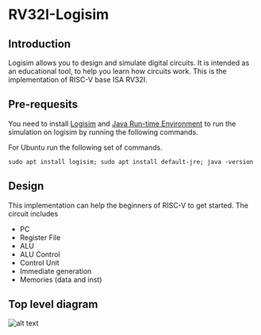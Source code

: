 # RV32I-Logisim
## Introduction
Logisim allows you to design and simulate digital circuits. It is intended as an educational tool, to help you learn how circuits work. This is the implementation of RISC-V base ISA RV32I.
## Pre-requesits
You need to install [Logisim](http://www.cburch.com/logisim/) and [Java Run-time Environment](https://ubuntu.com/tutorials/install-jre#2-installing-openjdk-jre) to run the simulation on logisim by running the following commands.  
  
  
For Ubuntu run the following set of commands.

    sudo apt install logisim; sudo apt install default-jre; java -version

## Design
This implementation can help the beginners of RISC-V to get started. The circuit includes
- PC
- Register File
- ALU
- ALU Control
- Control Unit
- Immediate generation
- Memories (data and inst)  

## Top level diagram
![alt text](https://github.com/zeeshanrafique23/RISC-V-single-cycle-core-Logisim/blob/master/img.png)
